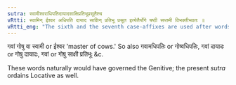 ```yaml
---
sutra: स्वामीश्वराधिपतिदायादसाक्षिप्रतिभूप्रसूतैश्च
vRtti: स्वामिन् ईश्वर अधिपति दायाद साक्षिन् प्रतिभू प्रसूत इत्येतैर्योगे षष्ठी सप्तमी विभक्तीभवतः ॥
vRtti_eng: "The sixth and the seventh case-affixes are used after words when they are joined with _svamin_ 'master,' _isvara_ 'lord,' _adhipati_ 'ruler,' _dayada_ 'an heir', _sakshin_ 'witness,' _pratibhu_ 'a surety,' and _prasuta_ 'begotten'."
---
```

गवां गोषु वा स्वामी or ईश्वर 'master of cows.' So also गवामधिपतिः or गोष्वधिपतिः, गवां दायादः or गोषु दायादः, गवां or गोषु साक्षी प्रतिभूः &c.

These words naturally would have governed the Genitive; the present _sutra_ ordains Locative as well.
